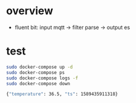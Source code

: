 # overview
- fluent bit: input mqtt -> filter parse -> output es

# test
```sh
sudo docker-compose up -d
sudo docker-compose ps
sudo docker-compose logs -f
sudo docker-compose down

{"temperature": 36.5, "ts": 1589435911318}
```